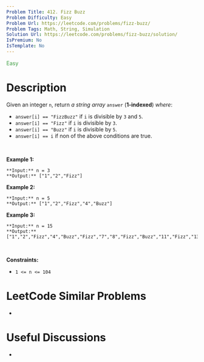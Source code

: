 ```yaml
---
Problem Title: 412. Fizz Buzz
Problem Difficulty: Easy
Problem Url: https://leetcode.com/problems/fizz-buzz/
Problem Tags: Math, String, Simulation
Solution Url: https://leetcode.com/problems/fizz-buzz/solution/
IsPremium: No
IsTemplate: No
---
```


<span style="color: rgb(67, 160, 71);">Easy</span>

# Description

Given an integer `n`, return *a string array* `answer` (**1-indexed**) *where*:


* `answer[i] == "FizzBuzz"` if `i` is divisible by `3` and `5`.
* `answer[i] == "Fizz"` if `i` is divisible by `3`.
* `answer[i] == "Buzz"` if `i` is divisible by `5`.
* `answer[i] == i` if non of the above conditions are true.


 


**Example 1:**



```
**Input:** n = 3
**Output:** ["1","2","Fizz"]

```
**Example 2:**



```
**Input:** n = 5
**Output:** ["1","2","Fizz","4","Buzz"]

```
**Example 3:**



```
**Input:** n = 15
**Output:** ["1","2","Fizz","4","Buzz","Fizz","7","8","Fizz","Buzz","11","Fizz","13","14","FizzBuzz"]

```

 


**Constraints:**


* `1 <= n <= 104`




# LeetCode Similar Problems

- []()

# Useful Discussions

- []()
